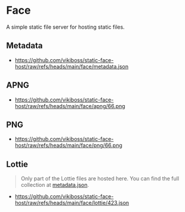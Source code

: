 # Face

A simple static file server for hosting static files.

## Metadata

- https://github.com/vikiboss/static-face-host/raw/refs/heads/main/face/metadata.json

## APNG

- https://github.com/vikiboss/static-face-host/raw/refs/heads/main/face/apng/66.png

## PNG

- https://github.com/vikiboss/static-face-host/raw/refs/heads/main/face/png/66.png

## Lottie

> Only part of the Lottie files are hosted here. You can find the full collection at [metadata.json](https://github.com/vikiboss/static-face-host/raw/refs/heads/main/face/metadata.json).

- https://github.com/vikiboss/static-face-host/raw/refs/heads/main/face/lottie/423.json
